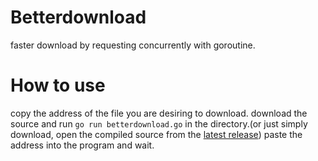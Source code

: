 # Betterdownload
faster download by requesting concurrently with goroutine.

# How to use
copy the address of the file you are desiring to download.
download the source and run `go run betterdownload.go` in the directory.(or just simply download, open the compiled source from the [latest release](https://github.com/rootxdwt/Betterdownload/releases))
paste the address into the program and wait.
